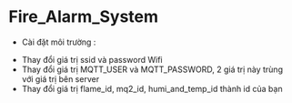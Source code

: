 # Fire_Alarm_System
+ Cài đặt môi trường : 
 - Thay đổi giá trị ssid và password Wifi 
 - Thay đổi giá trị MQTT_USER và MQTT_PASSWORD, 2 giá trị này trùng với giá trị bên server
 - Thay đổi giá trị flame_id, mq2_id, humi_and_temp_id  thành id của bạn 
